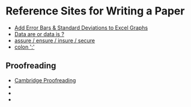# Reference Sites for Writing a Paper 

- [Add Error Bars & Standard Deviations to Excel Graphs](https://www.pryor.com/blog/add-error-bars-and-standard-deviations-to-excel-graphs/)
- [Data are or data is ?](https://www.theguardian.com/news/datablog/2010/jul/16/data-plural-singular#)
- [assure / ensure / insure / secure](http://www.aprendeinglesenleganes.com/resources/assure%20%2C%20ensure%20%2C%20insure%20%2C%20secure..pdf)  
- [colon ':'](https://www.grammarly.com/blog/colon-2/?gclid=CjwKCAiAwrf-)

## Proofreading

- [Cambridge Proofreading](https://proofreading.org/)
- []()
- []()
- []()
